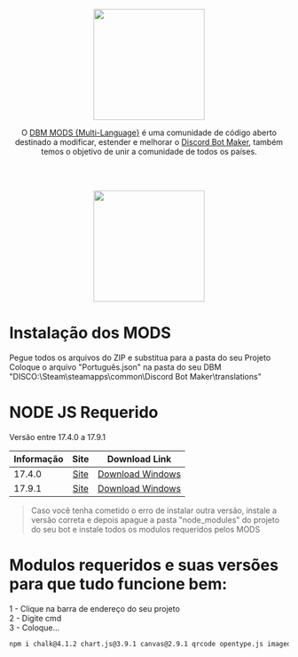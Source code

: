
 <p align="center"><img height="200" src="https://user-images.githubusercontent.com/108380983/229547060-f69c3089-d3c7-4f77-843e-3aa37edc6973.png"></p>
 
<p align="center">O <a href="https://discord.gg/HBc9u9tktd">DBM MODS {Multi-Language}</a> é uma comunidade de código aberto destinado a modificar, estender e melhorar o <a href="https://store.steampowered.com/app/682130/Discord_Bot_Maker">Discord Bot Maker</a>, também temos o objetivo de unir a comunidade de todos os países.</p>
<br><br>

<p align="center">
  <a href="https://github.com/DBM-Mods/Portugues/archive/refs/heads/main.zip"><img href="https://github.com/DBM-Mods/Portugues/archive/refs/heads/main.zip" src="https://github.com/DBM-Mods/Portugues/assets/43226244/cf144a7b-5158-4f39-a108-c4a842c53bdf" width="200"></a>
</p>

# Instalação dos MODS
Pegue todos os arquivos do ZIP e substitua para a pasta do seu Projeto<br>
Coloque o arquivo "Português.json" na pasta do seu DBM "DISCO:\Steam\steamapps\common\Discord Bot Maker\translations"<br>

# NODE JS Requerido

Versão entre 17.4.0 a 17.9.1

| Informação    |                      Site           |     Download Link           |
| ---------- | :--------------------------------------------: |   :-------------------------------------------------: |
| 17.4.0  |  [Site](https://nodejs.org/dist/v17.4.0/)   | [Download Windows](https://nodejs.org/dist/v17.4.0/node-v17.4.0-x64.msi)   |
| 17.9.1  |  [Site](https://nodejs.org/dist/v17.9.1/)   | [Download Windows](https://nodejs.org/dist/v17.9.1/node-v17.9.1-x64.msi)   |

> Caso você tenha cometido o erro de instalar outra versão, instale a versão correta e depois apague a pasta "node_modules" do projeto do seu bot e instale todos os modulos requeridos pelos MODS


# <b>Modulos requeridos e suas versões para que tudo funcione bem:</b><br>
1 - Clique na barra de endereço do seu projeto<br>
2 - Digite cmd<br>
3 - Coloque...<br>
```md
npm i chalk@4.1.2 chart.js@3.9.1 canvas@2.9.1 qrcode opentype.js imagedata-filters tesseract.js libsodium-wrappers @discordjs/voice ffmpeg-static request fs fs-extra jsonpath jsonpath-plus path moment moment-timezone weather-js https normalize-date email-existence is-image-url is-url valid-url get-mp3-duration sequelize google-it fast-sort scrape-yt crypto-js os-utils os
```
